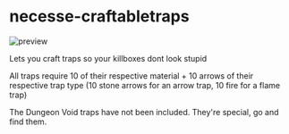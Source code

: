 # necesse-craftabletraps

![preview](https://user-images.githubusercontent.com/65731940/176821307-519a8b74-da97-417d-9421-77906be1a398.png)

Lets you craft traps so your killboxes dont look stupid

All traps require 10 of their respective material + 10 arrows of their respective trap type (10 stone arrows for an arrow trap, 10 fire for a flame trap)

The Dungeon Void traps have not been included. They're special, go and find them.
